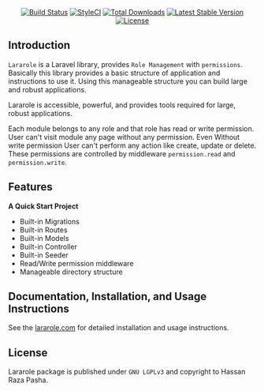 <p align="center">
<a href="https://travis-ci.org/paxha/lararole"><img src="https://img.shields.io/travis/paxha/lararole/master.svg?style=flat-square" alt="Build Status"></a>
<a href="https://github.styleci.io/repos/222920059"><img src="https://github.styleci.io/repos/222920059/shield?branch=master" alt="StyleCI"></a>
<a href="https://packagist.org/packages/paxha/lararole"><img src="https://poser.pugx.org/paxha/lararole/d/total.svg?format=flat-square" alt="Total Downloads"></a>
<a href="https://packagist.org/packages/paxha/lararole"><img src="https://poser.pugx.org/paxha/lararole/v/stable.svg?format=flat-square" alt="Latest Stable Version"></a>
<a href="https://packagist.org/packages/paxha/lararole"><img src="https://poser.pugx.org/paxha/lararole/license.svg?format=flat-square" alt="License"></a>
</p>

## Introduction

`Lararole` is a Laravel library, provides `Role Management` with `permissions`.
Basically this library provides a basic structure of application and instructions to use it. Using this manageable structure you can build large and robust applications.

Lararole is accessible, powerful, and provides tools required for large, robust applications.

Each module belongs to any role and that role has read or write permission.
User can't visit module any page without any permission. Even Without write permission User can't perform any action like create, update or delete.
These permissions are controlled by middleware `permission.read` and `permission.write`.

## Features

**A Quick Start Project**
-   Built-in Migrations
-   Built-in Routes
-   Built-in Models
-   Built-in Controller
-   Built-in Seeder
-   Read/Write permission middleware
-   Manageable directory structure

## Documentation, Installation, and Usage Instructions

See the [lararole.com](http://lararole.com/) for detailed installation and usage instructions.

## License
Lararole package is published under `GNU LGPLv3` and copyright to Hassan Raza Pasha.
